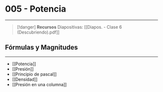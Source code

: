 # 005 - Potencia
***
> [!danger]  **Recursos**
> Diapositivas: [[Diapos. - Clase 6 (Descubriendo).pdf]]
## Fórmulas y Magnitudes
***
- [[Potencia]]
- [[Presión]]
- [[Principio de pascal]]
- [[Densidad]]
- [[Presión en una columna]]
